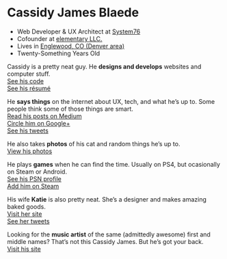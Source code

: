 # Cassidy James Blaede

<ul class="fa-ul">
    <li><i class="fa-li fa fa-briefcase"></i>Web Developer & UX Architect at <a href="https://system76.com/">System76</a></li>
    <li><i class="fa-li fa fa-heart"></i>Cofounder at <a href="https://elementary.io/">elementary LLC.</a></li>
    <li><i class="fa-li fa fa-map-marker"></i>Lives in <a href="https://www.google.com/maps/place/Englewood,+CO/@39.6888341,-104.9838867,12z/data=!4m2!3m1!1s0x876c807a9da33fb7:0x6620ef5f5fcfffc5">Englewood, CO (Denver area)</a></li>
    <li><i class="fa-li fa fa-birthday-cake"></i><span id="age">Twenty-Something</span> Years Old</li>
</ul>
<p>Cassidy is a pretty neat guy. He <strong>designs and develops</strong> websites and computer stuff.
<br/><a href="https://github.com/cassidyjames" class="read-more github"><i class="fa fa-fw fa-github"></i>See his code</a>
<br /><a href="http://cassidyjames.com/resume" class="read-more resume"><i class="fa fa-fw fa-file-text-o"></i>See his résumé</a>
</p>

<p>He <strong>says things</strong> on the internet about UX, tech, and what he&rsquo;s up to. Some people think some of those things are smart.
<br/><a href="https://medium.com/@cassidyjames" class="read-more medium"><i class="fa fa-fw fa-medium"></i>Read his posts on Medium</a>
<br/><a href="https://plus.google.com/+CassidyJames" class="read-more google-plus"><i class="fa fa-fw fa-google-plus"></i>Circle him on Google+</a>
<br/><a href="https://twitter.com/CassidyJames" class="read-more twitter"><i class="fa fa-fw fa-twitter"></i>See his tweets</a>
</p>

<p>He also takes <strong>photos</strong> of his cat and random things he&rsquo;s up to.
<br/><a href="https://instagram.com/cassidy.james.blaede" class="read-more instagram"><i class="fa fa-fw fa-instagram"></i>View his photos</a>
</p>

<p>He plays <strong>games</strong> when he can find the time. Usually on PS4, but ocasionally on Steam or Android.
<br/><a href="http://psnprofiles.com/blaede22" class="read-more psn"><i class="fa fa-fw fa-trophy"></i>See his PSN profile</a>
<br/><a href="http://steamcommunity.com/id/cassidyjames/" class="read-more steam"><i class="fa fa-fw fa-steam-square"></i>Add him on Steam</a>
</p>

<p>His wife <strong>Katie</strong> is also pretty neat. She&rsquo;s a designer and makes amazing baked goods.
<br/><a href="http://katiemkblaede.com" class="read-more"><i class="fa fa-fw fa-globe"></i>Visit her site</a>
<br/><a href="https://twitter.com/katiemkblaede" class="read-more twitter"><i class="fa fa-fw fa-twitter"></i>See her tweets</a>
</p>

<p>Looking for the <strong>music artist</strong> of the same (admittedly awesome) first and middle names? That&rsquo;s not this Cassidy James. But he&rsquo;s got your back.
<br/><a href="http://cvssidyjvmes.com/index.html" class="read-more"><i class="fa fa-fw fa-music"></i>Visit his site</a>
</p>
